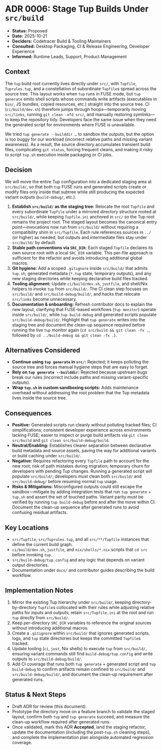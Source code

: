 # ADR 0006: Stage Tup Builds Under `src/build`

- **Status:** Proposed
- **Date:** 2025-10-21
- **Deciders:** Codetracer Build & Tooling Maintainers
- **Consulted:** Desktop Packaging, CI & Release Engineering, Developer Experience
- **Informed:** Runtime Leads, Support, Product Management

## Context

The `tup` build root currently lives directly under `src/`, with `Tupfile`, `Tuprules.tup`, and a constellation of subordinate `Tupfile`s spread across the source tree. This layout works when `tup` runs in FUSE mode, but `tup generate` emits shell scripts whose commands write artifacts (executables in `bin/`, JS bundles, copied resources, etc.) straight into the source tree. CI (`ci/build/dev.sh`) therefore jumps through hoops—temporarily moving `src/links`, running `git clean -xfd src/`, and manually restoring symlinks—to keep the repository tidy. Developers face the same issue when they need the generated script for environments where FUSE is unavailable.

We tried `tup generate --builddir …` to sandbox the outputs, but the option is too buggy for our workload (incorrect relative paths and missing variant awareness). As a result, the source directory accumulates transient build files, complicating `git status`, forcing frequent cleans, and making it risky to script `tup.sh` execution inside packaging or CI jobs.

## Decision

We will move the entire Tup configuration into a dedicated staging area at `src/build/`, so that both `tup` FUSE runs and generated scripts create or modify files only inside that subtree while still producing the expected variant outputs (`build-debug/`, etc.).

1. **Establish `src/build/` as the staging tree:** Relocate the root `Tupfile` and every subordinate `Tupfile` under a mirrored directory structure rooted at `src/build/`, while keeping `Tupfile.ini` anchored in `src/` so the Tup root remains the project root. The staged layout becomes the canonical entry point—invocations now run from `src/build/` without requiring a compatibility shim in `src/Tupfile`. Each rule references sources in `../` (or higher) as needed, but outputs and intermediate files stay under `src/build/` by default.
2. **Stable path conventions via `SRC_DIR`:** Each staged `Tupfile` declares its own source root with a local `SRC_DIR` variable. This per-file approach is sufficient for the refactor and avoids introducing additional global macros.
3. **Git hygiene:** Add a scoped `.gitignore` inside `src/build/` that admits `tup.sh`, generated metadata (`*.tup` state, temporary outputs), and any new staging directories while keeping declarative build files tracked.
4. **Tooling alignment:** Update `ci/build/dev.sh`, `justfile`, and shell/Nix helpers to invoke `tup` from `src/build/`. The CI clean step focuses on `src/build/` and `src/build-debug/build/`, and hacks that relocate `src/links` become unnecessary.
5. **Documentation & onboarding:** Refresh contributor docs to explain the new layout, clarifying that FUSE-based workflows (`tup monitor`) operate inside `src/build/`, while `tup build-debug` and generated scripts populate `src/build-debug/build/`. Highlight that `tup generate` writes into the staging tree and document the clean-up sequence required before running the live `tup` monitor again (`cd src/build && git clean -fx .`, followed by `cd ../build-debug && git clean -fx .`).

## Alternatives Considered

- **Continue using `tup generate` in `src/`:** Rejected; it keeps polluting the source tree and forces manual hygiene steps that are easy to forget.
- **Rely on `tup generate --builddir`:** Rejected because upstream bugs break our rules (incorrect include paths and missing variant-specific outputs).
- **Wrap `tup.sh` in custom sandboxing scripts:** Adds maintenance overhead without addressing the root problem that the Tup metadata lives inside the source tree.

## Consequences

- **Positive:** Generated scripts run cleanly without polluting tracked files; CI simplifications; consistent developer experience across environments lacking FUSE; easier to inspect or purge build artifacts via `git clean src/build` and `git clean src/build-debug/build`.
- **Neutral/Enabling:** Establishes clearer separation between declarative build metadata and source assets, paving the way for additional variants or build caching under `src/build/`.
- **Negative:** Requires refactoring every `Tupfile` path to account for the new root; risk of path mistakes during migration; temporary churn for developers with pending Tup changes. Running a generated script will populate `src/build/`; developers must clean both `src/build/` and `src/build-debug/` before resuming normal `tup` usage.
- **Risks & Mitigations:** Misconfigured outputs could still escape the sandbox—mitigate by adding integration tests that run `tup generate` + `tup.sh` and assert the set of touched paths. Variant parity must be verified by running `tup build-debug` before and after the move within CI. Document the clean-up sequence after generated runs to avoid confusing residual artifacts.

## Key Locations

- `src/Tupfile`, `src/Tuprules.tup`, and all `src/**/Tupfile` instances that define the current build graph.
- `ci/build/dev.sh`, `justfile`, and `nix/shells/*.nix` scripts that `cd src` before invoking `tup`.
- `src/build-debug/tup.config` and any logic that depends on variant output directories.
- Documentation under `docs/` and contributor guides describing the build workflow.

## Implementation Notes

1. Mirror the existing Tup hierarchy under `src/build/`, keeping directory-by-directory `Tupfile`s collocated with their rules while adjusting relative paths for inputs and outputs; retain `src/Tupfile.ini` at the root and run `tup` directly from `src/build/`.
2. Keep per-directory `SRC_DIR` variables to reference the original sources without introducing additional macros.
3. Create a `.gitignore` within `src/build/` that ignores generated scripts, logs, and `tup` state directories but keeps the committed `Tupfile`s tracked.
4. Update tooling (`ci`, `just`, Nix shells) to execute `tup` from `src/build/`, ensuring variant commands still find `build-debug/tup.config` and write outputs to `src/build-debug/build/`.
5. Add CI coverage that runs both `tup generate` + generated script and `tup build-debug` to confirm artifacts remain confined to `src/build/` and `src/build-debug/build/`, and document the clean-up requirement after generated runs.

## Status & Next Steps

- Draft ADR for review (this document).
- Prototype the directory move on a feature branch to validate the staged layout, confirm both `tup` and `tup generate` succeed, and measure the clean-up workflow required after generated runs.
- Once validated, mark this ADR **Accepted**, land the staging refactor, update the documentation (including the post-`tup.sh` cleaning steps), and complete the implementation plan alongside automated regression coverage.
